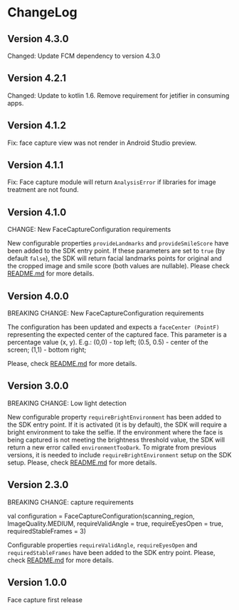 # ChangeLog
## Version 4.3.0
Changed: Update FCM dependency to version 4.3.0

## Version 4.2.1
Changed: Update to kotlin 1.6. Remove requirement for jetifier in consuming apps.

## Version 4.1.2
Fix: face capture view was not render in Android Studio preview.

## Version 4.1.1
Fix: Face capture module will return `AnalysisError` if libraries for image treatment are not found.

## Version 4.1.0
CHANGE: New FaceCaptureConfiguration requirements

New configurable properties `provideLandmarks` and `provideSmileScore` have been added to the SDK entry point.
If these parameters are set to `true` (by default `false`), the SDK will return facial landmarks points for original and the cropped image and smile score (both values are nullable).
Please check [README.md](https://github.com/getyoti/yoti-face-capture-android/blob/main/README.md) for more details.

## Version 4.0.0
BREAKING CHANGE: New FaceCaptureConfiguration requirements

The configuration has been updated and expects a `faceCenter (PointF)` representing the expected center of the captured face.
This parameter is a percentage value (x, y). E.g.: (0,0) - top left; (0.5, 0.5) - center of the screen; (1,1) - bottom right; 

Please, check [README.md](https://github.com/getyoti/yoti-face-capture-android/blob/main/README.md) for more details.

## Version 3.0.0

BREAKING CHANGE: Low light detection

New configurable property `requireBrightEnvironment` has been added to the SDK entry point. If it is activated (it is by default), the SDK will require a bright environment to take the selfie. If the environment where the face is being captured is not meeting the brightness threshold value, the SDK will return a new error called `environmentTooDark`.
To migrate from previous versions, it is needed to include `requireBrightEnvironment` setup on the SDK setup.
Please, check [README.md](https://github.com/getyoti/yoti-face-capture-android/blob/main/README.md) for more details.

## Version 2.3.0

BREAKING CHANGE: capture requirements

val configuration = FaceCaptureConfiguration(scanning_region, ImageQuality.MEDIUM, requireValidAngle = true, requireEyesOpen = true, requiredStableFrames = 3)

Configurable properties `requireValidAngle`, `requireEyesOpen` and `requiredStableFrames` have been added to the SDK entry point. 
Please, check [README.md](https://github.com/getyoti/yoti-face-capture-android/blob/main/README.md) for more details.


## Version 1.0.0

Face capture first release
